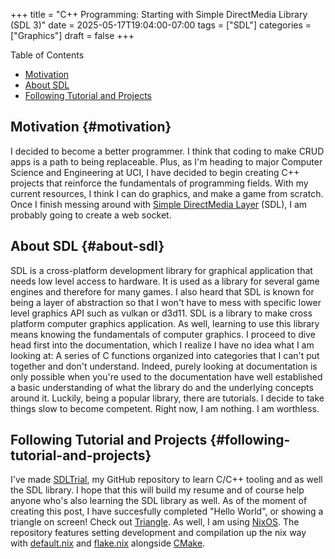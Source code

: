 +++
title = "C++ Programming: Starting with Simple DirectMedia Library (SDL 3)"
date = 2025-05-17T19:04:00-07:00
tags = ["SDL"]
categories = ["Graphics"]
draft = false
+++

<div class="ox-hugo-toc toc">

<div class="heading">Table of Contents</div>

- [Motivation](#motivation)
- [About SDL](#about-sdl)
- [Following Tutorial and Projects](#following-tutorial-and-projects)

</div>
<!--endtoc-->


## Motivation {#motivation}

I decided to become a better programmer. I think that coding to make CRUD apps is a path to being replaceable. Plus, as I'm heading to major Computer Science and Engineering at UCI, I have decided to begin creating C++ projects that reinforce the fundamentals of programming fields. With my current resources, I think I can do graphics, and make a game from scratch. Once I finish messing around with [Simple DirectMedia Layer](https://www.libsdl.org/) (SDL), I am probably going to create a web socket.


## About SDL {#about-sdl}

SDL is a cross-platform development library for graphical application that needs low level access to hardware. It is used as a library for several game engines and therefore for many games. I also heard that SDL is known for being a layer of abstraction so that I won't have to mess with specific lower level graphics API such as vulkan or d3d11. SDL is a library to make cross platform computer graphics application. As well, learning to use this library means knowing the fundamentals of computer graphics.
I proceed to dive head first into the documentation, which I realize I have no idea what I am looking at: A series of C functions organized into categories that I can't put together and don't understand. Indeed, purely looking at documentation is only possible when you're used to the documentation have well established a basic understanding of what the library do and the underlying concepts around it. Luckily, being a popular library, there are tutorials. I decide to take things slow to become competent. Right now, I am nothing. I am worthless.


## Following Tutorial and Projects {#following-tutorial-and-projects}

I've made [SDLTrial](https://github.com/minh-p/SDLTrial), my GitHub repository to learn C/C++ tooling and as well the SDL library. I hope that this will build my resume and of course help anyone who's also learning the SDL library as well. As of the moment of creating this post, I have succesfully completed "Hello World", or showing a triangle on screen! Check out [Triangle](https://github.com/minh-p/SDLTrial/tree/main/Triangle).
As well, I am using [NixOS](https://nixos.org/). The repository features setting development and compilation up the nix way with [default.nix](https://github.com/minh-p/SDLTrial/blob/main/Triangle/default.nix) and [flake.nix](https://github.com/minh-p/SDLTrial/blob/main/flake.nix) alongside [CMake](https://github.com/minh-p/SDLTrial/blob/main/Triangle/CMakeLists.txt).
